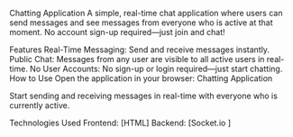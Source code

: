 Chatting Application
A simple, real-time chat application where users can send messages and see messages from everyone who is active at that moment. No account sign-up required—just join and chat!

Features
Real-Time Messaging: Send and receive messages instantly.
Public Chat: Messages from any user are visible to all active users in real-time.
No User Accounts: No sign-up or login required—just start chatting.
How to Use
Open the application in your browser:
Chatting Application

Start sending and receiving messages in real-time with everyone who is currently active.

Technologies Used
Frontend: [HTML]
Backend: [Socket.io ]
